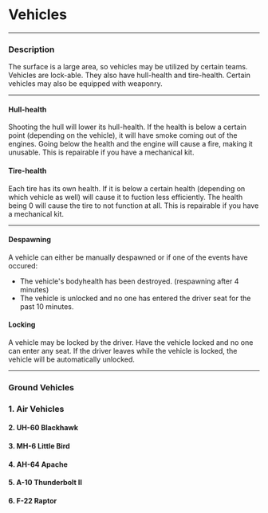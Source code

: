 # Vehicles

---

### Description

The surface is a large area, so vehicles may be utilized by certain teams. Vehicles are lock-able. They also have hull-health and tire-health. Certain vehicles may also be equipped with weaponry.

---

#### Hull-health

Shooting the hull will lower its hull-health. If the health is below a certain point (depending on the vehicle), it will have smoke coming out of the engines. Going below the health and the engine will cause a fire, making it unusable. This is repairable if you have a mechanical kit. 

#### Tire-health

Each tire has its own health. If it is below a certain health (depending on which vehicle as well) will cause it to fuction less efficiently. The health being 0 will cause the tire to not function at all. This is repairable if you have a mechanical kit.

---

#### Despawning

A vehicle can either be manually despawned or if one of the events have occured:
- The vehicle's bodyhealth has been destroyed. (respawning after 4 minutes)
- The vehicle is unlocked and no one has entered the driver seat for the past 10 minutes.

#### Locking
A vehicle may be locked by the driver. Have the vehicle locked and no one can enter any seat. If the driver leaves while the vehicle is locked, the vehicle will be automatically unlocked.

---

### Ground Vehicles

#### 

### 1. Air Vehicles

#### 2. UH-60 Blackhawk

#### 3. MH-6 Little Bird

#### 4. AH-64 Apache

#### 5. A-10 Thunderbolt II

#### 6. F-22 Raptor
